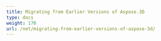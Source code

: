 ```yaml
---
title: Migrating from Earlier Versions of Aspose.3D
type: docs
weight: 170
url: /net/migrating-from-earlier-versions-of-aspose-3d/
---
```

